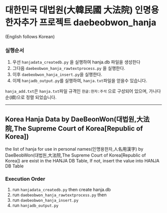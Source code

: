 # 대한민국 대법원(大韓民國 大法院) 인명용한자추가 프로젝트 daebeobwon_hanja

(English follows Korean)

### 실행순서
1. 우선 `hanjadata_createdb.py` 을 실행하여 hanja.db 파일을 생성한다
2. 그다음 `daebeobwon_hanja_rawtextprocess.py` 을 실행한다.
3. 이후 `daebeobwon_hanja_insert.py`을 실행한다.
4. 이제 `hanjadb_output.py`를 실행하여, `hanja.txt`파일을 얻을수 있습니다.

`hanja_add.txt`은 `hanja.txt`파일 규격인 `한글:한자:주석` 으로 구성되어 있으며, 가나다순(順)으로 정렬 되었습니다.


----

## Korea Hanja Data by DaeBeonWon(대법원,大法院,The Supreme Court of Korea[Republic of Korea])

the list of hanja for use in personal names(인명용한자,人名用漢字) by DaeBeobWon(대법원,大法院,The Supreme Court of Korea[Republic of Korea]) are exist in the HANJA DB Table,
If not, insert the value into HANJA DB Table 

### Execution Order 
1. run `hanjadata_createdb.py` then create hanja.db
2. run `daebeobwon_hanja_rawtextprocess.py` then 
3. run `daebeobwon_hanja_insert.py`
4. run `hanjadb_output.py`
